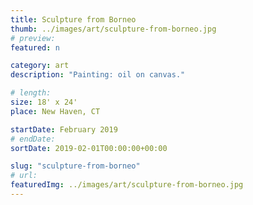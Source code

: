 ```yaml
---
title: Sculpture from Borneo
thumb: ../images/art/sculpture-from-borneo.jpg
# preview:
featured: n

category: art
description: "Painting: oil on canvas."

# length:
size: 18' x 24'
place: New Haven, CT

startDate: February 2019
# endDate:
sortDate: 2019-02-01T00:00:00+00:00

slug: "sculpture-from-borneo"
# url:
featuredImg: ../images/art/sculpture-from-borneo.jpg
---
```

